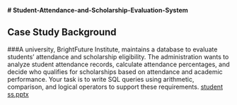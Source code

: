 **# Student-Attendance-and-Scholarship-Evaluation-System**  
## Case Study Background
###A university, BrightFuture Institute, maintains a database to evaluate students’ attendance and scholarship eligibility. The administration wants to analyze student attendance records, calculate attendance percentages, and decide who qualifies for scholarships based on attendance and academic performance. Your task is to write SQL queries using arithmetic, comparison, and logical operators to support these requirements.
[student ss.pptx](https://github.com/user-attachments/files/23141829/student.ss.pptx)

